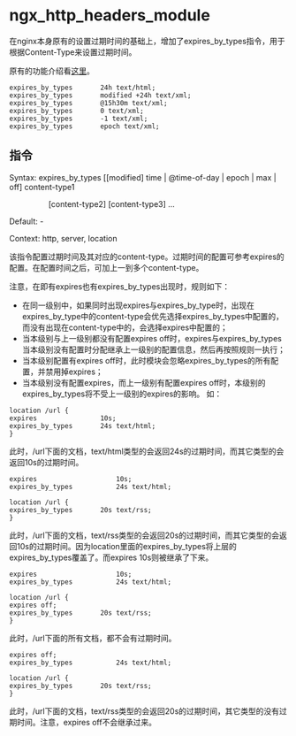 # ngx_http_headers_module

在nginx本身原有的设置过期时间的基础上，增加了expires_by_types指令，用于根据Content-Type来设置过期时间。

原有的功能介绍看[这里](http://wiki.nginx.org/HttpHeadersModule)。

```
expires_by_types       24h text/html;
expires_by_types       modified +24h text/xml;
expires_by_types       @15h30m text/xml;
expires_by_types       0 text/xml;
expires_by_types       -1 text/xml;
expires_by_types       epoch text/xml;
```

## 指令

Syntax: expires_by_types [[modified] time | @time-of-day | epoch | max | off] content-type1

&nbsp;&nbsp;&nbsp;&nbsp;&nbsp;&nbsp;&nbsp;&nbsp;&nbsp;&nbsp;&nbsp;&nbsp;&nbsp;&nbsp;&nbsp;&nbsp;&nbsp;&nbsp;[content-type2] [content-type3] ...

Default: -

Context: http, server, location


该指令配置过期时间及其对应的content-type。过期时间的配置可参考expires的配置。在配置时间之后，可加上一到多个content-type。

注意，在即有expires也有expires_by_types出现时，规则如下：

*   在同一级别中，如果同时出现expires与expires_by_type时，出现在expires_by_type中的content-type会优先选择expires_by_types中配置的，而没有出现在content-type中的，会选择expires中配置的；
*   当本级别与上一级别都没有配置expires off时，expires与expires_by_types当本级别没有配置时分配继承上一级别的配置信息，然后再按照规则一执行；
*   当本级别配置有expires off时，此时模块会忽略expires_by_types的所有配置，并禁用掉expires；
*   当本级别没有配置expires，而上一级别有配置expires off时，本级别的expires_by_types将不受上一级别的expires的影响。
如：

```
location /url {
expires                10s;
expires_by_types       24s text/html;
}
```

此时，/url下面的文档，text/html类型的会返回24s的过期时间，而其它类型的会返回10s的过期时间。

```
expires                    10s;
expires_by_types           24s text/html;

location /url {
expires_by_types       20s text/rss;
}
```

此时，/url下面的文档，text/rss类型的会返回20s的过期时间，而其它类型的会返回10s的过期时间。因为location里面的expires_by_types将上层的expires_by_types覆盖了。而expires 10s则被继承了下来。

```
expires                    10s;
expires_by_types           24s text/html;

location /url {
expires off;
expires_by_types       20s text/rss;
}
```

此时，/url下面的所有文档，都不会有过期时间。

```
expires off;
expires_by_types           24s text/html;

location /url {
expires_by_types       20s text/rss;
}
```

此时，/url下面的文档，text/rss类型的会返回20s的过期时间，其它类型的没有过期时间。注意，expires off不会继承过来。
